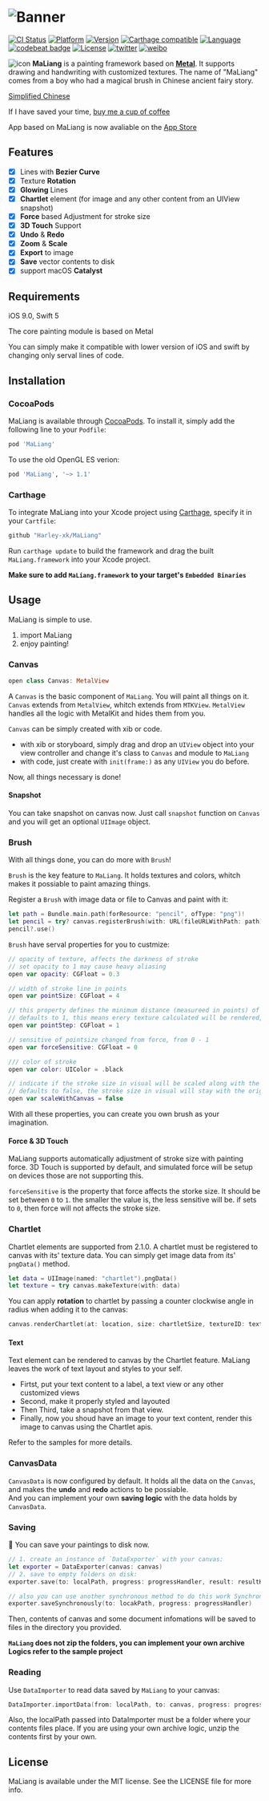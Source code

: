 # ![Banner](Images/banner.png)

[![CI Status](http://img.shields.io/travis/Harley-xk/MaLiang.svg)](https://travis-ci.org/Harley-xk/MaLiang)
[![Platform](https://img.shields.io/cocoapods/p/MaLiang.svg?style=flat)](http://cocoapods.org/pods/MaLiang)
[![Version](https://img.shields.io/cocoapods/v/MaLiang.svg)](http://cocoapods.org/pods/MaLiang)
[![Carthage compatible](https://img.shields.io/badge/Carthage-compatible-4BC51D.svg?style=flat)](https://github.com/Carthage/Carthage)
[![Language](https://img.shields.io/badge/language-Swift%205-orange.svg)](https://swift.org)
[![codebeat badge](https://codebeat.co/badges/438159fd-b5f9-43d4-a1d5-b07ba5e6cf03)](https://codebeat.co/projects/github-com-harley-xk-maliang-metal)
[![License](https://img.shields.io/cocoapods/l/MaLiang.svg?style=flat)](http://cocoapods.org/pods/MaLiang)
[![twitter](https://img.shields.io/badge/twitter-Harley--xk-blue.svg)](https://twitter.com/Harley86589)
[![weibo](https://img.shields.io/badge/weibo-%E7%BE%A4%E6%98%9F%E9%99%A8%E8%90%BD-orange.svg)](https://weibo.com/u/1161848005)

![icon](Images/icon-32.png) **MaLiang** is a painting framework based on [**Metal**](https://developer.apple.com/metal/). It supports drawing and handwriting with customized textures.
The name of "MaLiang" comes from a boy who had a magical brush in Chinese ancient fairy story.

[Simplified Chinese](https://www.jianshu.com/p/13849a90064a)

If I have saved your time, [buy me a cup of coffee](DONATE.md)

App based on MaLiang is now avaliable on the [App Store](https://apps.apple.com/cn/app/id1462615532)

## Features

- [x] Lines with **Bezier Curve**
- [x] Texture **Rotation**
- [x] **Glowing** Lines
- [x] **Chartlet** element (for image and any other content from an UIView snapshot)
- [x] **Force** based Adjustment for stroke size
- [x] **3D Touch** Support
- [x] **Undo** & **Redo**
- [x] **Zoom** & **Scale**
- [x] **Export** to image
- [x] **Save** vector contents to disk
- [x] support macOS **Catalyst**

## Requirements

iOS 9.0, Swift 5 </br>

The core painting module is based on Metal</br>

You can simply make it compatible with lower version of iOS and swift by changing only serval lines of code.

## Installation

### CocoaPods

MaLiang is available through [CocoaPods](http://cocoapods.org). To install
it, simply add the following line to your `Podfile`:

```ruby
pod 'MaLiang'
```

To use the old OpenGL ES verion:

```ruby
pod 'MaLiang', '~> 1.1'
```

### Carthage

To integrate MaLiang into your Xcode project using [Carthage](https://github.com/Carthage/Carthage), specify it in your `Cartfile`:

```ruby
github "Harley-xk/MaLiang"
```

Run `carthage update` to build the framework and drag the built `MaLiang.framework` into your Xcode project.

**Make sure to add `MaLiang.framework` to your target's `Embedded Binaries`**

## Usage

MaLiang is simple to use.

1. import MaLiang
2. enjoy painting!

### Canvas

```swift
open class Canvas: MetalView
```

A `Canvas` is the basic component of `MaLiang`. You will paint all things on it.
`Canvas` extends from `MetalView`, whitch extends from `MTKView`. `MetalView` handles all the logic with MetalKit and hides them from you.

`Canvas` can be simply created with xib or code.

- with xib or storyboard, simply drag and drop an `UIView` object into your view controller and change it's class to `Canvas` and module to `MaLiang`
- with code, just create with `init(frame:)` as any `UIView` you do before.

Now, all things necessary is done!

#### Snapshot

You can take snapshot on canvas now. Just call `snapshot` function on `Canvas` and you will get an optional `UIImage` object.

### Brush

With all things done, you can do more with `Brush`!

`Brush` is the key feature to `MaLiang`. It holds textures and colors, whitch makes it possiable to paint amazing things.

Register a `Brush` with image data or file to Canvas and paint with it:

```swift
let path = Bundle.main.path(forResource: "pencil", ofType: "png")!
let pencil = try? canvas.registerBrush(with: URL(fileURLWithPath: path))
pencil?.use()
```

`Brush` have serval properties for you to custmize:

```swift
// opacity of texture, affects the darkness of stroke
// set opacity to 1 may cause heavy aliasing
open var opacity: CGFloat = 0.3

// width of stroke line in points
open var pointSize: CGFloat = 4

// this property defines the minimum distance (measureed in points) of nearest two textures
// defaults to 1, this means erery texture calculated will be rendered, dictance calculation will be skiped
open var pointStep: CGFloat = 1

// sensitive of pointsize changed from force, from 0 - 1
open var forceSensitive: CGFloat = 0

/// color of stroke
open var color: UIColor = .black

// indicate if the stroke size in visual will be scaled along with the Canvas
// defaults to false, the stroke size in visual will stay with the original value
open var scaleWithCanvas = false
```

With all these properties, you can create you own brush as your imagination.

#### Force & 3D Touch

MaLiang supports automatically adjustment of stroke size with painting force. 3D Touch is supported by default, and simulated force will be setup on devices those are not supporting this.

`forceSensitive` is the property that force affects the storke size. It should be set between `0` to `1`. the smaller the value is, the less sensitive will be. if sets to `0`, then force will not affects the stroke size.

### Chartlet

Chartlet elements are supported from 2.1.0. A chartlet must be registered to canvas with its' texture data. You can simply get image data from its' `pngData()` method.

```swift
let data = UIImage(named: "chartlet").pngData()
let texture = try canvas.makeTexture(with: data)
```

You can apply **rotation** to chartlet by passing a counter clockwise angle in radius when adding it to the canvas:

```swift
canvas.renderChartlet(at: location, size: chartletSize, textureID: texture.id, rotation: angle)
```

#### Text

Text element can be rendered to canvas by the Chartlet feature. MaLiang leaves the work of text layout and styles to your self.

- Firtst, put your text content to a label, a text view or any other customized views
- Second, make it properly styled and layouted
- Then Third, take a snapshot from that view.
- Finally, now you shoud have an image to your text content, render this image to canvas using the Chartlet apis.

Refer to the samples for more details.

### CanvasData

`CanvasData` is now configured by default. It holds all the data on the `Canvas`, and makes the **undo** and **redo** actions to be possiable. </br>
And you can implement your own **saving logic** with the data holds by `CanvasData`.

### Saving

🎉 You can save your paintings to disk now.

```swift
// 1. create an instance of `DataExporter` with your canvas:
let exporter = DataExporter(canvas: canvas)
// 2. save to empty folders on disk:
exporter.save(to: localPath, progress: progressHandler, result: resultHandler)

// also you can use another synchronous method to do this work Synchronously
exporter.saveSynchronously(to: locakPath, progress: progressHandler)
```

Then, contents of canvas and some document infomations will be saved to files in the directory you provided.

**`MaLiang` does not zip the folders, you can implement your own archive Logics refer to the sample project**

### Reading

Use `DataImporter` to read data saved by `MaLiang` to your canvas:

```Swift
DataImporter.importData(from: localPath, to: canvas, progress: progressHandler, result: resultHandler)
```

Also, the localPath passed into DataImporter must be a folder where your contents files place. If you are using your own archive logic, unzip the contents first by your own.

## License

MaLiang is available under the MIT license. See the LICENSE file for more info.
